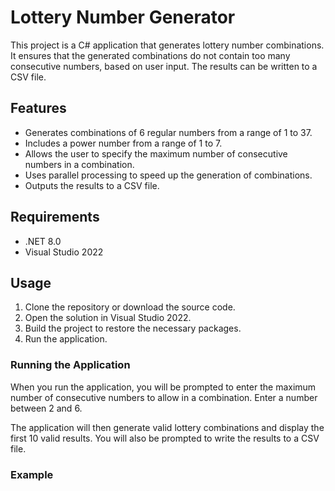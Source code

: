 # Lottery Number Generator

This project is a C# application that generates lottery number combinations. It ensures that the generated combinations do not contain too many consecutive numbers, based on user input. The results can be written to a CSV file.

## Features

- Generates combinations of 6 regular numbers from a range of 1 to 37.
- Includes a power number from a range of 1 to 7.
- Allows the user to specify the maximum number of consecutive numbers in a combination.
- Uses parallel processing to speed up the generation of combinations.
- Outputs the results to a CSV file.

## Requirements

- .NET 8.0
- Visual Studio 2022

## Usage

1. Clone the repository or download the source code.
2. Open the solution in Visual Studio 2022.
3. Build the project to restore the necessary packages.
4. Run the application.

### Running the Application

When you run the application, you will be prompted to enter the maximum number of consecutive numbers to allow in a combination. Enter a number between 2 and 6.

The application will then generate valid lottery combinations and display the first 10 valid results. You will also be prompted to write the results to a CSV file.

### Example